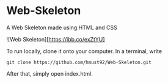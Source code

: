 # Web-Skeleton

A Web Skeleton made using HTML and CSS

![Web Skeleton][https://ibb.co/exZtYU]

To run locally, clone it onto your computer. In a terminal, write 

```git clone https://github.com/hmust92/Web-Skeleton.git```

After that, simply open index.html.
